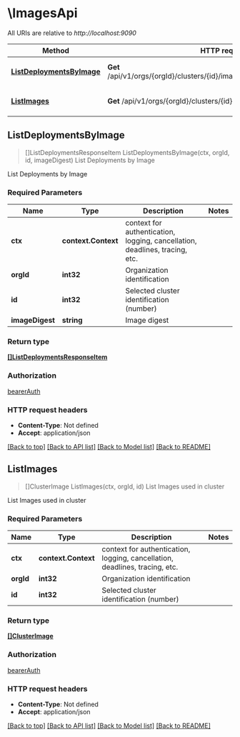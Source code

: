 # \ImagesApi

All URIs are relative to *http://localhost:9090*

Method | HTTP request | Description
------------- | ------------- | -------------
[**ListDeploymentsByImage**](ImagesApi.md#ListDeploymentsByImage) | **Get** /api/v1/orgs/{orgId}/clusters/{id}/images/{imageDigest}/deployments | List Deployments by Image
[**ListImages**](ImagesApi.md#ListImages) | **Get** /api/v1/orgs/{orgId}/clusters/{id}/images | List Images used in cluster



## ListDeploymentsByImage

> []ListDeploymentsResponseItem ListDeploymentsByImage(ctx, orgId, id, imageDigest)
List Deployments by Image

List Deployments by Image

### Required Parameters


Name | Type | Description  | Notes
------------- | ------------- | ------------- | -------------
**ctx** | **context.Context** | context for authentication, logging, cancellation, deadlines, tracing, etc.
**orgId** | **int32**| Organization identification | 
**id** | **int32**| Selected cluster identification (number) | 
**imageDigest** | **string**| Image digest | 

### Return type

[**[]ListDeploymentsResponseItem**](ListDeploymentsResponseItem.md)

### Authorization

[bearerAuth](../README.md#bearerAuth)

### HTTP request headers

- **Content-Type**: Not defined
- **Accept**: application/json

[[Back to top]](#) [[Back to API list]](../README.md#documentation-for-api-endpoints)
[[Back to Model list]](../README.md#documentation-for-models)
[[Back to README]](../README.md)


## ListImages

> []ClusterImage ListImages(ctx, orgId, id)
List Images used in cluster

List Images used in cluster

### Required Parameters


Name | Type | Description  | Notes
------------- | ------------- | ------------- | -------------
**ctx** | **context.Context** | context for authentication, logging, cancellation, deadlines, tracing, etc.
**orgId** | **int32**| Organization identification | 
**id** | **int32**| Selected cluster identification (number) | 

### Return type

[**[]ClusterImage**](ClusterImage.md)

### Authorization

[bearerAuth](../README.md#bearerAuth)

### HTTP request headers

- **Content-Type**: Not defined
- **Accept**: application/json

[[Back to top]](#) [[Back to API list]](../README.md#documentation-for-api-endpoints)
[[Back to Model list]](../README.md#documentation-for-models)
[[Back to README]](../README.md)

